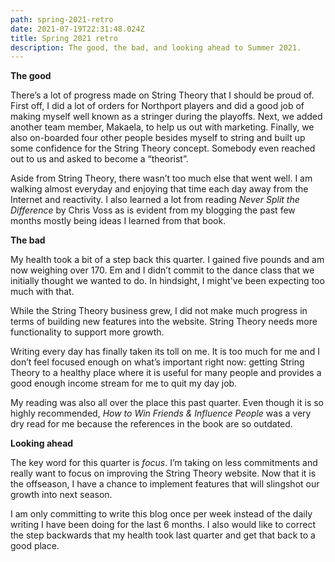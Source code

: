 ```yaml
---
path: spring-2021-retro
date: 2021-07-19T22:31:48.024Z
title: Spring 2021 retro
description: The good, the bad, and looking ahead to Summer 2021.
---
```

**The good**

There’s a lot of progress made on String Theory that I should be proud of. First off, I did a lot of orders for Northport players and did a good job of making myself well known as a stringer during the playoffs. Next, we added another team member, Makaela, to help us out with marketing. Finally, we also on-boarded four other people besides myself to string and built up some confidence for the String Theory concept. Somebody even reached out to us and asked to become a “theorist”.

Aside from String Theory, there wasn’t too much else that went well. I am walking almost everyday and enjoying that time each day away from the Internet and reactivity. I also learned a lot from reading *Never Split the Difference* by Chris Voss as is evident from my blogging the past few months mostly being ideas I learned from that book.

**The bad**

My health took a bit of a step back this quarter. I gained five pounds and am now weighing over 170. Em and I didn’t commit to the dance class that we initially thought we wanted to do. In hindsight, I might've been expecting too much with that.

While the String Theory business grew, I did not make much progress in terms of building new features into the website. String Theory needs more functionality to support more growth.

Writing every day has finally taken its toll on me. It is too much for me and I don’t feel focused enough on what’s important right now: getting String Theory to a healthy place where it is useful for many people and provides a good enough income stream for me to quit my day job.

My reading was also all over the place this past quarter. Even though it is so highly recommended, *How to Win Friends & Influence People* was a very dry read for me because the references in the book are so outdated.

**Looking ahead**

The key word for this quarter is *focus*. I’m taking on less commitments and really want to focus on improving the String Theory website. Now that it is the offseason, I have a chance to implement features that will slingshot our growth into next season. 

I am only committing to write this blog once per week instead of the daily writing I have been doing for the last 6 months. I also would like to correct the step backwards that my health took last quarter and get that back to a good place.